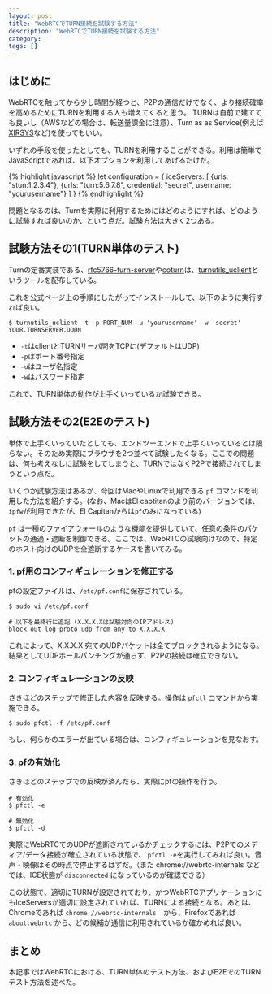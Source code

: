 ```yaml
---
layout: post
title: "WebRTCでTURN接続を試験する方法"
description: "WebRTCでTURN接続を試験する方法"
category: 
tags: []
---
```


## はじめに

WebRTCを触ってから少し時間が経つと、P2Pの通信だけでなく、より接続確率を高めるためにTURNを利用する人も増えてくると思う。
TURNは自前で建てても良いし（AWSなどの場合は、転送量課金に注意）、Turn as as Service(例えば[XIRSYS](https://xirsys.com/)など)を使ってもいい。

いずれの手段を使ったとしても、TURNを利用することができる。利用は簡単でJavaScriptであれば、以下オプションを利用してあげるだけだ。

{% highlight javascript %}
let configuration = {
    iceServers: [
        {urls: "stun:1.2.3.4"},
        {urls: "turn:5.6.7.8", credential: "secret", username: "yourusername"}
    ]
}
{% endhighlight %}

問題となるのは、Turnを実際に利用するためにはどのようにすれば、どのように試験すれば良いのか、という点だ。試験方法は大きく2つある。

## 試験方法その1(TURN単体のテスト)

Turnの定番実装である、[rfc5766-turn-server](https://github.com/coturn/rfc5766-turn-server)や[coturn](https://github.com/coturn/coturn)は、[turnutils_uclient](https://github.com/coturn/coturn/wiki/turnutils_uclient)というツールを配布している。

これを公式ページ上の手順にしたがってインストールして、以下のように実行すれば良い。

```
$ turnutils_uclient -t -p PORT_NUM -u 'yourusername' -w 'secret' YOUR.TURNSERVER.DQDN
```

- `-t`はclientとTURNサーバ間をTCPに(デフォルトはUDP)
- `-p`はポート番号指定
- `-u`はユーザ名指定
- `-w`はパスワード指定

これで、TURN単体の動作が上手くいっているか試験できる。

## 試験方法その2(E2Eのテスト)

単体で上手くいっていたとしても、エンドツーエンドで上手くいっているとは限らない。そのため実際にブラウザを2つ並べて試験したくなる。ここでの問題は、何も考えなしに試験をしてしまうと、TURNではなくP2Pで接続されてしまうという点だ。

いくつか試験方法はあるが、今回はMacやLinuxで利用できる `pf` コマンドを利用した方法を紹介する。(なお、MacはEl captitanのより前のバージョンでは、`ipfw`が利用できたが、El Capitanからは`pf`のみになっている)

`pf` は一種のファイアウォールのような機能を提供していて、任意の条件のパケットの通過・遮断を制御できる。ここでは、WebRTCの試験向けなので、特定のホスト向けのUDPを全遮断するケースを書いてみる。

### 1. pf用のコンフィギュレーションを修正する

pfの設定ファイルは、`/etc/pf.conf`に保存されている。


```
$ sudo vi /etc/pf.conf

# 以下を最終行に追記 (X.X.X.Xは試験対向のIPアドレス)
block out log proto udp from any to X.X.X.X
```

これによって、X.X.X.X 宛てのUDPパケットは全てブロックされるようになる。結果としてUDPホールパンチングが通らず、P2Pの接続は確立できない。

### 2. コンフィギュレーションの反映

さきほどのステップで修正した内容を反映する。操作は `pfctl` コマンドから実施できる。

```
$ sudo pfctl -f /etc/pf.conf
```

もし、何らかのエラーが出ている場合は、コンフィギュレーションを見なおす。

### 3. pfの有効化

さきほどのステップでの反映が済んだら、実際にpfの操作を行う。

```
# 有効化
$ pfctl -e

# 無効化
$ pfctl -d
```

実際にWebRTCでのUDPが遮断されているかチェックするには、P2Pでのメディア/データ接続が確立されている状態で、 `pfctl -e`を実行してみれば良い。音声・映像はその時点で停止するはずだ。（また chrome://webrtc-internals などでは、ICE状態が `disconnected` になっているのが確認できる）

この状態で、適切にTURNが設定されており、かつWebRTCアプリケーションにもIceServersが適切に設定されていれば、TURNによる接続となる。あとは、Chromeであれば `chrome://webrtc-internals`　から、Firefoxであれば `about:webrtc` から、どの候補が通信に利用されているか確かめれば良い。

## まとめ

本記事ではWebRTCにおける、TURN単体のテスト方法、およびE2EでのTURNテスト方法を述べた。
